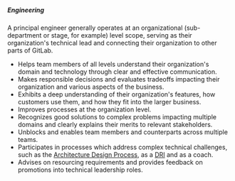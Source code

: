 ##### Engineering

A principal engineer generally operates at an organizational (sub-department or stage, for example) level scope, serving as their organization's technical lead and connecting their organization to other parts of GitLab.

* Helps team members of all levels understand their organization's domain and technology through clear and effective communication.
* Makes responsible decisions and evaluates tradeoffs impacting their organization and various aspects of the business.
* Exhibits a deep understanding of their organization's features, how customers use them, and how they fit into the larger business.
* Improves processes at the organization level.
* Recognizes good solutions to complex problems impacting multiple domains and clearly explains their merits to relevant stakeholders.
* Unblocks and enables team members and counterparts across multiple teams.
* Participates in processes which address complex technical challenges, such as the [Architecture Design Process](/handbook/engineering/architecture/workflow/), as a [DRI](/handbook/people-group/directly-responsible-individuals) and as a coach.
* Advises on resourcing requirements and provides feedback on promotions into technical leadership roles.
